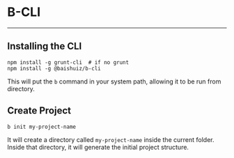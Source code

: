 # B-CLI
---




## Installing the CLI
```
npm install -g grunt-cli  # if no grunt
npm install -g @baishuiz/b-cli
```
This will put the <code>b</code> command in your system path, allowing it to be run from directory.

## Create Project
```
b init my-project-name
```
It will create a directory called `my-project-name` inside the current folder.  
Inside that directory, it will generate the initial project structure.

<!-- 
## Command List
---
```
Usage: b [Command]

Command:
    default         # standard pack *optional, *default

    debug           # standard pack without uglify

    build           # standard pack then generate a zip file for deploy

    build-debug     # build without uglify

    hybrid          # standard pack then generate hybrid zip file with config.hybrid.json in project

    hybrid-debug    # hybrid without uglify

```

## History
--- -->
